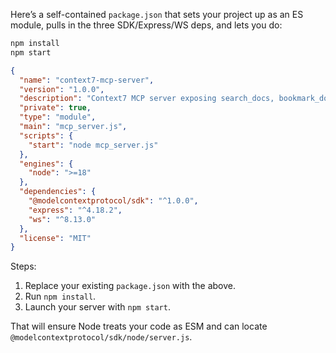 Here’s a self-contained `package.json` that sets your project up as an ES module, pulls in the three SDK/Express/WS deps, and lets you do:

```bash
npm install
npm start
```

```json
{
  "name": "context7-mcp-server",
  "version": "1.0.0",
  "description": "Context7 MCP server exposing search_docs, bookmark_doc & list_bookmarks tools over WebSocket",
  "private": true,
  "type": "module",
  "main": "mcp_server.js",
  "scripts": {
    "start": "node mcp_server.js"
  },
  "engines": {
    "node": ">=18"
  },
  "dependencies": {
    "@modelcontextprotocol/sdk": "^1.0.0",
    "express": "^4.18.2",
    "ws": "^8.13.0"
  },
  "license": "MIT"
}
```

Steps:

1. Replace your existing `package.json` with the above.
2. Run `npm install`.
3. Launch your server with `npm start`.

That will ensure Node treats your code as ESM and can locate  
`@modelcontextprotocol/sdk/node/server.js`.

